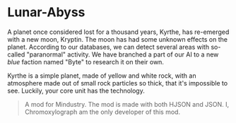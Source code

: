 # Lunar-Abyss
A planet once considered lost for a thousand years, Kyrthe, has re-emerged with a new moon, Kryptin. The moon has had some unknown effects on the planet. According to our databases, we can detect several areas with so-called "paranormal" activity. We have branched a part of our AI to a new *blue* faction named "Byte" to research it on their own.

Kyrthe is a simple planet, made of yellow and white rock, with an atmosphere made out of small rock particles so thick, that it's impossible to see. Luckily, your core unit has the technology.

> A mod for Mindustry. The mod is made with both HJSON and JSON. I, Chromoxylograph am the only developer of this mod.
